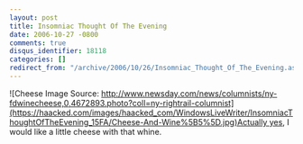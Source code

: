 ```yaml
---
layout: post
title: Insomniac Thought Of The Evening
date: 2006-10-27 -0800
comments: true
disqus_identifier: 18118
categories: []
redirect_from: "/archive/2006/10/26/Insomniac_Thought_Of_The_Evening.aspx/"
---
```


![Cheese Image Source:
http://www.newsday.com/news/columnists/ny-fdwinecheese,0,4672893.photo?coll=ny-rightrail-columnist](https://haacked.com/images/haacked_com/WindowsLiveWriter/InsomniacThoughtOfTheEvening_15FA/Cheese-And-Wine%5B5%5D.jpg)Actually yes,
I would like a little cheese with that whine.

